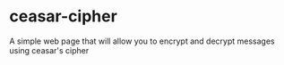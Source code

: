 # ceasar-cipher
A simple web page that will allow you to encrypt and decrypt messages using ceasar's cipher
